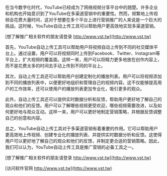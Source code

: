 在当今数字化时代，YouTube已经成为了网络视频分享平台中的翘楚。许多企业和机构也开始意识到了YouTube在多渠道营销中的重要性。然而，频繁地上传视频会花费大量时间，这对于想要在多个平台上进行营销推广的人来说是一个巨大的挑战。这时候，YouTube自动上传工具可以帮助用户更高效地实现多渠道营销。

[想了解推广相关软件的朋友请登录 http://www.vst.tw](http://www.vst.tw)

首先，YouTube自动上传工具可以帮助用户将视频自动上传到不同的社交媒体平台上。通过设置，用户可以将视频同时上传到Facebook、Twitter、Instagram等平台上，扩大视频的覆盖面。这样一来，用户可以将精力更多地放在创作内容上，而不是花费太多的时间去手动上传到不同的平台上。

其次，自动上传工具还可以帮助用户创建定制化的播放列表。用户可以将视频添加到不同的播放列表中，以便更好地组织和管理自己的视频内容。这不仅能够提高用户的工作效率，还可以使用户的播放列表更加专业化，吸引更多的观众。

此外，自动上传工具还可以提供实时数据分析和反馈，帮助用户更好地了解自己的观众和他们的反馈。用户可以了解哪些视频更受欢迎，哪些视频需要改进，以及如何更好地与观众互动。这样一来，用户可以更好地制定营销策略，并根据反馈调整自己的创意和内容。

总之，YouTube自动上传工具对于多渠道营销有着重要的作用。它可以帮助用户更高效地上传视频、创建专业化的播放列表、并提供实时数据分析和反馈。这使得用户可以更好地了解自己的观众和他们的反馈，并制定更合适的营销策略。因此，我们可以认为，YouTube自动上传工具是推广营销的必备工具之一。

[想了解推广相关软件的朋友请登录 http://www.vst.tw](http://www.vst.tw)


[访问软件官网 http://www.vst.tw](http://www.vst.tw)
